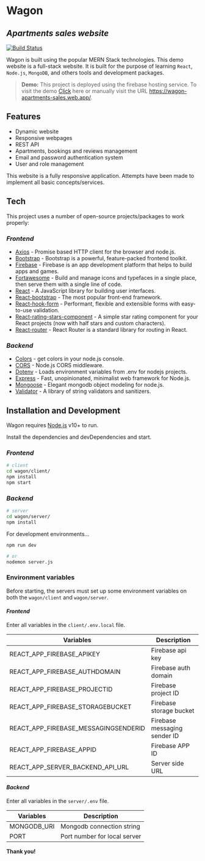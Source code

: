 # Wagon
## _Apartments sales website_

[![Build Status](https://travis-ci.org/joemccann/dillinger.svg?branch=master)](https://travis-ci.org/joemccann/dillinger)

Wagon is built using the popular MERN Stack technologies. This demo website is a full-stack website. It is built for the purpose of learning `React`, `Node.js`, `MongoDB`, and others tools and development packages.

> **Demo:** This project is deployed using the 
> firebase hosting service. To visit the demo 
> [Click](https://wagon-apartments-sales.web.app/)
> here or manually visit the URL 
> https://wagon-apartments-sales.web.app/.

## Features

- Dynamic website
- Responsive webpages
- REST API
- Apartments, bookings and reviews management
- Email and password authentication system
- User and role management

This website is a fully responsive application. Attempts have been made to implement all basic concepts/services. 

## Tech

This project uses a number of open-source projects/packages to work properly:

### _Frontend_
- [Axios](https://axios-http.com/) - Promise based HTTP client for the browser and node.js.
- [Bootstrap](https://getbootstrap.com/) - Bootstrap is a powerful, feature-packed frontend toolkit.
- [Firebase](https://firebase.google.com/) - Firebase is an app development platform that helps to build apps and games.
- [Fortawesome](https://fortawesome.com/) - Build and manage icons and typefaces in a single place, then serve them with a single line of code.
- [React](https://reactjs.org/) - A JavaScript library for building user interfaces.
- [React-bootstrap](https://react-bootstrap.github.io/) - The most popular front-end framework.
- [React-hook-form](https://react-hook-form.com/) - Performant, flexible and extensible forms with easy-to-use validation.
- [React-rating-stars-component](https://www.npmjs.com/package/react-rating-stars-component) - A simple star rating component for your React projects (now with half stars and custom characters).
- [React-router](https://reactrouter.com/) - React Router is a standard library for routing in React.

### _Backend_
- [Colors](https://github.com/Marak/colors.js) - get colors in your node.js console.
- [CORS](https://github.com/expressjs/cors#readme) - Node.js CORS middleware.
- [Dotenv](https://github.com/motdotla/dotenv#readme) - Loads environment variables from .env for nodejs projects.
- [Express](https://expressjs.com/) - Fast, unopinionated, minimalist web framework for Node.js.
- [Mongoose](https://mongoosejs.com/) - Elegant mongodb object modeling for node.js.
- [Validator](https://github.com/validatorjs/validator.js) - A library of string validators and sanitizers.

## Installation and Development

Wagon requires [Node.js](https://nodejs.org/) v10+ to run.

Install the dependencies and devDependencies and start.

### _Frontend_

```sh
# client
cd wagon/client/
npm install
npm start
```

### _Backend_

```sh
# server
cd wagon/server/
npm install
```

For development environments...

```sh
npm run dev

# or
nodemon server.js
```

### Environment variables

Before starting, the servers must set up some environment variables on both the `wagon/client` and `wagon/server`.

#### _Frontend_

Enter all variables in the `client/.env.local` file.

| Variables | Description |
| ------ | ------ |
| REACT_APP_FIREBASE_APIKEY | Firebase api key |
| REACT_APP_FIREBASE_AUTHDOMAIN | Firebase auth domain |
| REACT_APP_FIREBASE_PROJECTID | Firebase project ID |
| REACT_APP_FIREBASE_STORAGEBUCKET | Firebase storage bucket |
| REACT_APP_FIREBASE_MESSAGINGSENDERID | Firebase messaging sender ID |
| REACT_APP_FIREBASE_APPID | Firebase APP ID |
| REACT_APP_SERVER_BACKEND_API_URL | Server side URL |


#### _Backend_

Enter all variables in the `server/.env` file.

| Variables | Description |
| ------ | ------ |
| MONGODB_URI | Mongodb connection string |
| PORT | Port number for local server |

**Thank you!**
